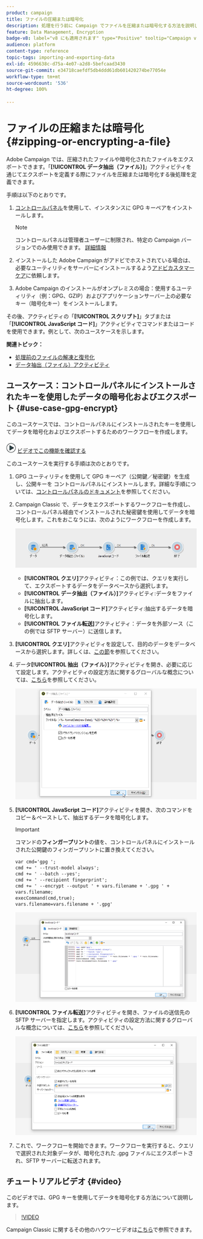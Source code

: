 ```yaml
---
product: campaign
title: ファイルの圧縮または暗号化
description: 処理を行う前に Campaign でファイルを圧縮または暗号化する方法を説明します
feature: Data Management, Encryption
badge-v8: label="v8 にも適用されます" type="Positive" tooltip="Campaign v8 にも適用されます"
audience: platform
content-type: reference
topic-tags: importing-and-exporting-data
exl-id: 4596638c-d75a-4e07-a2d8-5befcaad3430
source-git-commit: e34718caefdf5db4ddd61db601420274be77054e
workflow-type: tm+mt
source-wordcount: '536'
ht-degree: 100%

---
```


# ファイルの圧縮または暗号化 {#zipping-or-encrypting-a-file}

Adobe Campaign では、圧縮されたファイルや暗号化されたファイルをエクスポートできます。「**[!UICONTROL データ抽出（ファイル）]**」アクティビティを通じてエクスポートを定義する際にファイルを圧縮または暗号化する後処理を定義できます。

手順は以下のとおりです。

1. [コントロールパネル](https://experienceleague.adobe.com/docs/control-panel/using/instances-settings/gpg-keys-management.html?lang=ja#encrypting-data)を使用して、インスタンスに GPG キーペアをインストールします。

   >[!NOTE]
   >
   >コントロールパネルは管理者ユーザーに制限され、特定の Campaign バージョンでのみ使用できます。 [詳細情報](https://experienceleague.adobe.com/docs/control-panel/using/discover-control-panel/key-features.html?lang=ja)
   >

1. インストールした Adobe Campaign がアドビでホストされている場合は、必要なユーティリティをサーバーにインストールするよう[アドビカスタマーケア](https://helpx.adobe.com/jp/enterprise/using/support-for-experience-cloud.html)に依頼します。
1. Adobe Campaign のインストールがオンプレミスの場合：使用するユーティリティ（例：GPG、GZIP）およびアプリケーションサーバー上の必要なキー（暗号化キー）をインストールします。

その後、アクティビティの「**[!UICONTROL スクリプト]**」タブまたは「**[!UICONTROL JavaScript コード]**」アクティビティでコマンドまたはコードを使用できます。例として、次のユースケースを示します。

**関連トピック：**

* [処理前のファイルの解凍と復号化](../../platform/using/unzip-decrypt.md)
* [データ抽出（ファイル）アクティビティ](../../workflow/using/extraction-file.md)

## ユースケース：コントロールパネルにインストールされたキーを使用したデータの暗号化およびエクスポート {#use-case-gpg-encrypt}

このユースケースでは、コントロールパネルにインストールされたキーを使用してデータを暗号化およびエクスポートするためのワークフローを作成します。

![](assets/do-not-localize/how-to-video.png) [ビデオでこの機能を確認する](#video)

このユースケースを実行する手順は次のとおりです。

1. GPG ユーティリティを使用して GPG キーペア（公開鍵／秘密鍵）を生成し、公開キーを コントロールパネルにインストールします。詳細な手順については、[コントロールパネルのドキュメント](https://experienceleague.adobe.com/docs/control-panel/using/instances-settings/gpg-keys-management.html?lang=ja#encrypting-data)を参照してください。

1. Campaign Classic で、データをエクスポートするワークフローを作成し、コントロールパネル経由でインストールされた秘密鍵を使用してデータを暗号化します。これをおこなうには、次のようにワークフローを作成します。

   ![](assets/gpg-workflow-encrypt.png)

   * **[!UICONTROL クエリ]**&#x200B;アクティビティ：この例では、クエリを実行して、エクスポートするデータをデータベースから選択します。
   * **[!UICONTROL データ抽出（ファイル）]**&#x200B;アクティビティ:データをファイルに抽出します。
   * **[!UICONTROL JavaScript コード]**&#x200B;アクティビティ:抽出するデータを暗号化します。
   * **[!UICONTROL ファイル転送]**&#x200B;アクティビティ：データを外部ソース（この例では SFTP サーバー）に送信します。

1. **[!UICONTROL クエリ]**&#x200B;アクティビティを設定して、目的のデータをデータベースから選択します。詳しくは、[この節](../../workflow/using/query.md)を参照してください。

1. データ&#x200B;**[!UICONTROL 抽出（ファイル）]**&#x200B;アクティビティを開き、必要に応じて設定します。アクティビティの設定方法に関するグローバルな概念については、[こちら](../../workflow/using/extraction-file.md)を参照してください。

   ![](assets/gpg-data-extraction.png)

1. **[!UICONTROL JavaScript コード]**&#x200B;アクティビティを開き、次のコマンドをコピー＆ペーストして、抽出するデータを暗号化します。

   >[!IMPORTANT]
   >
   >コマンドの&#x200B;**フィンガープリント**&#x200B;の値を、コントロールパネルにインストールされた公開鍵のフィンガープリントに置き換えてください。

   ```
   var cmd='gpg ';
   cmd += ' --trust-model always';
   cmd += ' --batch --yes';
   cmd += ' --recipient fingerprint';
   cmd += ' --encrypt --output ' + vars.filename + '.gpg ' + vars.filename;
   execCommand(cmd,true);
   vars.filename=vars.filename + '.gpg'
   ```

   ![](assets/gpg-script.png)

1. **[!UICONTROL ファイル転送]**&#x200B;アクティビティを開き、ファイルの送信先の SFTP サーバーを指定します。アクティビティの設定方法に関するグローバルな概念については、[こちら](../../workflow/using/file-transfer.md)を参照してください。

   ![](assets/gpg-file-transfer.png)

1. これで、ワークフローを開始できます。ワークフローを実行すると、クエリで選択された対象データが、暗号化された .gpg ファイルにエクスポートされ、SFTP サーバーに転送されます。

## チュートリアルビデオ {#video}

このビデオでは、GPG キーを使用してデータを暗号化する方法について説明します。

>[!VIDEO](https://video.tv.adobe.com/v/36399?quality=12)

Campaign Classic に関するその他のハウツービデオは[こちら](https://experienceleague.adobe.com/docs/campaign-classic-learn/tutorials/overview.html?lang=ja)で参照できます。
